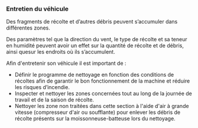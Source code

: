 ### Entretien du véhicule

Des fragments de récolte et d’autres débris peuvent s’accumuler dans différentes zones.

Des paramètres tel que la direction du vent, le type de récolte et sa teneur en humidité peuvent avoir un effet sur la quantité de récolte et de débris, ainsi quesur les endroits où ils s’accumulent.

Afin d'entretenir son véhicule il est important de : 

- Définir le programme de nettoyage en fonction des conditions de récoltes afin de garantir le bon fonctionnement de la machine et réduire les risques d’incendie.
- Inspecter et nettoyer les zones concernées tout au long de la journée de travail et de la saison de récolte.
- Nettoyer les zone non traitées dans cette section à l'aide d'air à grande vitesse (compresseur d'air ou soufflante) pour enlever les débris de récolte présents sur la moissonneuse-batteuse lors du nettoyage.
